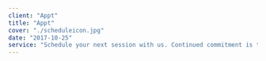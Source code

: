 ```yaml
---
client: "Appt"
title: "Appt"
cover: "./scheduleicon.jpg"
date: "2017-10-25"
service: "Schedule your next session with us. Continued commitment is the key to success! And we would love to see you again!"
---
```

